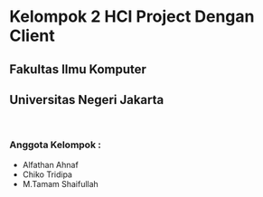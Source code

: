 # Kelompok 2 HCI Project Dengan Client

## Fakultas Ilmu Komputer

## Universitas Negeri Jakarta

<br />

### Anggota Kelompok :
- Alfathan Ahnaf
- Chiko Tridipa
- M.Tamam Shaifullah
